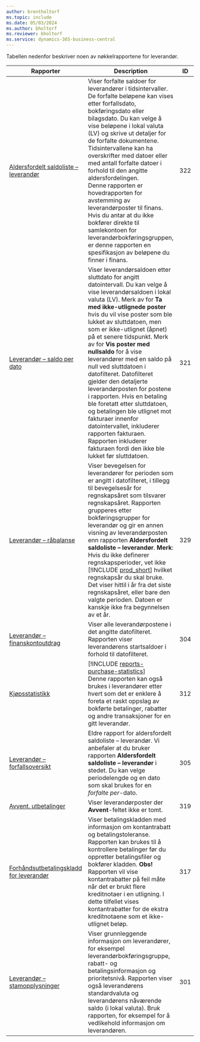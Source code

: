 ```yaml
---
author: brentholtorf
ms.topic: include
ms.date: 05/03/2024
ms.author: bholtorf
ms.reviewer: bholtorf
ms.service: dynamics-365-business-central
---
```


Tabellen nedenfor beskriver noen av nøkkelrapportene for leverandør.

| Rapporter | Description | ID | 
|--|--|--|
| [Aldersfordelt saldoliste – leverandør](https://businesscentral.dynamics.com?report=322) |Viser forfalte saldoer for leverandører i tidsintervaller. De forfalte beløpene kan vises etter forfallsdato, bokføringsdato eller bilagsdato. Du kan velge å vise beløpene i lokal valuta (LV) og skrive ut detaljer for de forfalte dokumentene. Tidsintervallene kan ha overskrifter med datoer eller med antall forfalte datoer i forhold til den angitte aldersfordelingen.<br>Denne rapporten er hovedrapporten for avstemming av leverandørposter til finans. Hvis du antar at du ikke bokfører direkte til samlekontoen for leverandørbokføringsgruppen, er denne rapporten en spesifikasjon av beløpene du finner i finans.| 322|
| [Leverandør – saldo per dato](https://businesscentral.dynamics.com?report=321) | Viser leverandørsaldoen etter sluttdato for angitt datointervall. Du kan velge å vise leverandørsaldoen i lokal valuta (LV). Merk av for **Ta med ikke-utlignede poster** hvis du vil vise poster som ble lukket av sluttdatoen, men som er ikke-utlignet (åpnet) på et senere tidspunkt. Merk av for **Vis poster med nullsaldo** for å vise leverandører med en saldo på null ved sluttdatoen i datofilteret. Datofilteret gjelder den detaljerte leverandørposten for postene i rapporten. Hvis en betaling ble foretatt etter sluttdatoen, og betalingen ble utlignet mot fakturaer innenfor datointervallet, inkluderer rapporten fakturaen. Rapporten inkluderer fakturaen fordi den ikke ble lukket før sluttdatoen. | 321 |
| [Leverandør – råbalanse](https://businesscentral.dynamics.com?report=329) | Viser bevegelsen for leverandører for perioden som er angitt i datofilteret, i tillegg til bevegelsesår for regnskapsåret som tilsvarer regnskapsåret. Rapporten grupperes etter bokføringsgrupper for leverandør og gir en annen visning av leverandørposten enn rapporten **Aldersfordelt saldoliste – leverandør**. **Merk**: Hvis du ikke definerer regnskapsperioder, vet ikke [!INCLUDE [prod_short](prod_short.md)] hvilket regnskapsår du skal bruke. Det viser hittil i år fra det siste regnskapsåret, eller bare den valgte perioden. Datoen er kanskje ikke fra begynnelsen av et år.|329 |
| [Leverandør – finanskontoutdrag](https://businesscentral.dynamics.com?report=304) | Viser alle leverandørpostene i det angitte datofilteret. Rapporten viser leverandørens startsaldoer i forhold til datofilteret. | 304 |
| [Kjøpsstatistikk](https://businesscentral.dynamics.com?report=312) |[!INCLUDE [reports-purchase-statistics](reports-purchase-statistics.md)]<br>Denne rapporten kan også brukes i leverandører etter hvert som det er enklere å foreta et raskt oppslag av bokførte betalinger, rabatter og andre transaksjoner for en gitt leverandør.| 312 |
| [Leverandør – forfallsoversikt](https://businesscentral.dynamics.com?report=305)| Eldre rapport for aldersfordelt saldoliste – leverandør. Vi anbefaler at du bruker rapporten **Aldersfordelt saldoliste – leverandør** i stedet. Du kan velge periodelengde og en dato som skal brukes for en *forfalte per*-dato.|305|
| [Avvent. utbetalinger](https://businesscentral.dynamics.com?report=319)| Viser leverandørposter der **Avvent**-feltet ikke er tomt.| 319 |
| [Forhåndsutbetalingskladd for leverandør](https://businesscentral.dynamics.com?report=317)|Viser betalingskladden med informasjon om kontantrabatt og betalingstoleranse. Rapporten kan brukes til å kontrollere betalinger før du oppretter betalingsfiler og bokfører kladden. **Obs!** Rapporten vil vise kontantrabatter på feil måte når det er brukt flere kreditnotaer i en utligning. I dette tilfellet vises kontantrabatter for de ekstra kreditnotaene som et ikke-utlignet beløp.| 317 |
| [Leverandør – stamopplysninger](https://businesscentral.dynamics.com?report=301)|Viser grunnleggende informasjon om leverandører, for eksempel leverandørbokføringsgruppe, rabatt- og betalingsinformasjon og prioritetsnivå. Rapporten viser også leverandørens standardvaluta og leverandørens nåværende saldo (i lokal valuta). Bruk rapporten, for eksempel for å vedlikehold informasjon om leverandøren.|301|